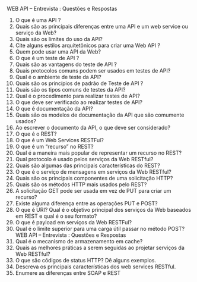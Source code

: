 WEB API – Entrevista : Questões e Respostas
1. O que é uma API ?
2. Quais são as principais diferenças entre uma API e um web service ou serviço da Web?
3. Quais são os limites do uso da API?
4. Cite alguns estilos arquitetônicos para criar uma Web API ?
5. Quem pode usar uma API da Web?
6. O que é um teste de API ?
7. Quais são as vantagens do teste de API ?
8. Quais protocolos comuns podem ser usados em testes de API?
9. Qual é o ambiente de teste da API?
10. Quais são os princípios de padrão de Teste de API ?
11. Quais são os tipos comuns de testes da API?
12. Qual é o procedimento para realizar testes de API?
13. O que deve ser verificado ao realizar testes de API?
14. O que é documentação da API?
15. Quais são os modelos de documentação da API que são comumente usados?
16. Ao escrever o documento da API, o que deve ser considerado?
17. O que é o REST?
18. O que é um Web Services RESTFul?
19. O que é um “recurso” no REST?
20. Qual é a maneira mais popular de representar um recurso no REST?
21. Qual protocolo é usado pelos serviços da Web RESTful?
22. Quais são algumas das principais características do REST?
23. O que é o serviço de mensagens em serviços da Web RESTful?
24. Quais são os principais componentes de uma solicitação HTTP?
25. Quais são os métodos HTTP mais usados pelo REST?
26. A solicitação GET pode ser usada em vez de PUT para criar um recurso?
27. Existe alguma diferença entre as operações PUT e POST?
28. O que é URI? Qual é o objetivo principal dos serviços da Web baseados em REST e qual é o seu
formato?
29. O que é payload em serviços da Web RESTFul?
30. Qual é o limite superior para uma carga útil passar no método POST?
WEB API – Entrevista : Questões e Respostas
31. Qual é o mecanismo de armazenamento em cache?
32. Quais as melhores práticas a serem seguidas ao projetar serviços da Web RESTful?
33. O que são códigos de status HTTP? Dê alguns exemplos.
34. Descreva os principais características dos web services RESTful.
35. Enumere as diferenças entre SOAP e REST